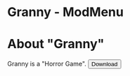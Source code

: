 <div class="topmessage2">
    <h1 class="h3">Granny - ModMenu</h1>
</div>
<div class="message2">
    <h1 class="h4">About "Granny"</h1>
    <r>Granny is a "Horror Game".</r>
    <button class="download" onclick="link('/download/granny/[ZeroZipp]-Granny-v1.7.3.apk')">Download</button>
</div>